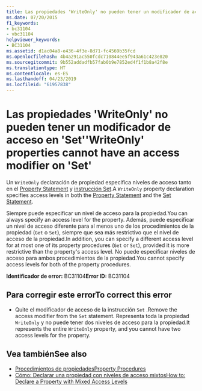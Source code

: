 ```yaml
---
title: Las propiedades 'WriteOnly' no pueden tener un modificador de acceso en 'Set'
ms.date: 07/20/2015
f1_keywords:
- bc31104
- vbc31104
helpviewer_keywords:
- BC31104
ms.assetid: d1ac04a8-e436-4f3e-8d71-fc4569b35fcd
ms.openlocfilehash: 4b4a291ac550fcdc710844ee5f943a61c423e820
ms.sourcegitcommit: 9b552addadfb57fab0b9e7852ed4f1f1b8a42f8e
ms.translationtype: HT
ms.contentlocale: es-ES
ms.lasthandoff: 04/23/2019
ms.locfileid: "61957838"
---
```

# <a name="writeonly-properties-cannot-have-an-access-modifier-on-set"></a><span data-ttu-id="7d5bf-102">Las propiedades 'WriteOnly' no pueden tener un modificador de acceso en 'Set'</span><span class="sxs-lookup"><span data-stu-id="7d5bf-102">'WriteOnly' properties cannot have an access modifier on 'Set'</span></span>
<span data-ttu-id="7d5bf-103">Un `WriteOnly` declaración de propiedad especifica niveles de acceso tanto en el [Property Statement](../../visual-basic/language-reference/statements/property-statement.md) y [instrucción Set](../../visual-basic/language-reference/statements/set-statement.md).</span><span class="sxs-lookup"><span data-stu-id="7d5bf-103">A `WriteOnly` property declaration specifies access levels in both the [Property Statement](../../visual-basic/language-reference/statements/property-statement.md) and the [Set Statement](../../visual-basic/language-reference/statements/set-statement.md).</span></span>  
  
 <span data-ttu-id="7d5bf-104">Siempre puede especificar un nivel de acceso para la propiedad.</span><span class="sxs-lookup"><span data-stu-id="7d5bf-104">You can always specify an access level for the property.</span></span> <span data-ttu-id="7d5bf-105">Además, puede especificar un nivel de acceso diferente para al menos uno de los procedimientos de la propiedad (`Get` o `Set`), siempre que sea más restrictivo que el nivel de acceso de la propiedad.</span><span class="sxs-lookup"><span data-stu-id="7d5bf-105">In addition, you can specify a different access level for at most one of its property procedures (`Get` or `Set`), provided it is more restrictive than the property's access level.</span></span> <span data-ttu-id="7d5bf-106">No puede especificar niveles de acceso para ambos procedimientos de la propiedad.</span><span class="sxs-lookup"><span data-stu-id="7d5bf-106">You cannot specify access levels for both of the property procedures.</span></span>  
  
 <span data-ttu-id="7d5bf-107">**Identificador de error:** BC31104</span><span class="sxs-lookup"><span data-stu-id="7d5bf-107">**Error ID:** BC31104</span></span>  
  
## <a name="to-correct-this-error"></a><span data-ttu-id="7d5bf-108">Para corregir este error</span><span class="sxs-lookup"><span data-stu-id="7d5bf-108">To correct this error</span></span>  
  
- <span data-ttu-id="7d5bf-109">Quite el modificador de acceso de la instrucción `Set` .</span><span class="sxs-lookup"><span data-stu-id="7d5bf-109">Remove the access modifier from the `Set` statement.</span></span> <span data-ttu-id="7d5bf-110">Representa toda la propiedad `WriteOnly` y no puede tener dos niveles de acceso para la propiedad.</span><span class="sxs-lookup"><span data-stu-id="7d5bf-110">It represents the entire `WriteOnly` property, and you cannot have two access levels for the property.</span></span>  
  
## <a name="see-also"></a><span data-ttu-id="7d5bf-111">Vea también</span><span class="sxs-lookup"><span data-stu-id="7d5bf-111">See also</span></span>

- [<span data-ttu-id="7d5bf-112">Procedimientos de propiedades</span><span class="sxs-lookup"><span data-stu-id="7d5bf-112">Property Procedures</span></span>](../../visual-basic/programming-guide/language-features/procedures/property-procedures.md)
- [<span data-ttu-id="7d5bf-113">Cómo: Declarar una propiedad con niveles de acceso mixtos</span><span class="sxs-lookup"><span data-stu-id="7d5bf-113">How to: Declare a Property with Mixed Access Levels</span></span>](../../visual-basic/programming-guide/language-features/procedures/how-to-declare-a-property-with-mixed-access-levels.md)
